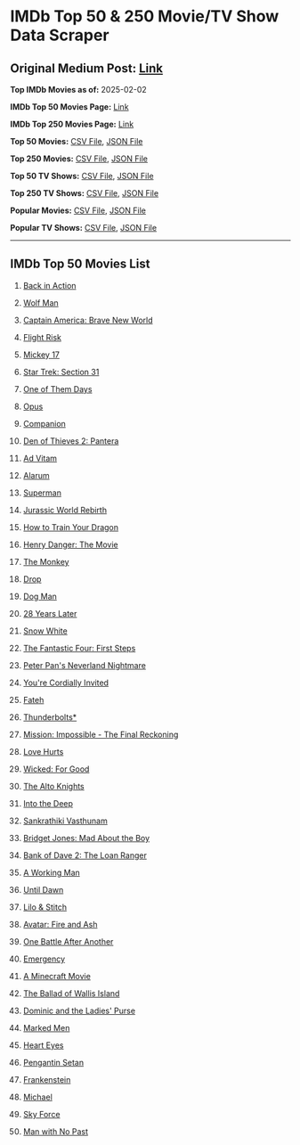 # IMDb Top 50 & 250 Movie/TV Show Data Scraper

## Original Medium Post: [Link](https://medium.com/@nishantsahoo/which-movie-should-i-watch-5c83a3c0f5b1)

**Top IMDb Movies as of:** 2025-02-02

**IMDb Top 50 Movies Page:** [Link](https://www.imdb.com/search/title/?title_type=feature&release_date=2025-01-01,2025-12-31)

**IMDb Top 250 Movies Page:** [Link](https://www.imdb.com/chart/top/)

**Top 50 Movies:** [CSV File](/data/top50/movies.csv), [JSON File](/data/top50/movies.json)

**Top 250 Movies:** [CSV File](/data/top250/movies.csv), [JSON File](/data/top250/movies.json)

**Top 50 TV Shows:** [CSV File](/data/top50/shows.csv), [JSON File](/data/top50/shows.json)

**Top 250 TV Shows:** [CSV File](/data/top250/shows.csv), [JSON File](/data/top250/shows.json)

**Popular Movies:** [CSV File](/data/popular/movies.csv), [JSON File](/data/popular/movies.json)

**Popular TV Shows:** [CSV File](/data/popular/shows.csv), [JSON File](/data/popular/shows.json)

---

## IMDb Top 50 Movies List

1. [Back in Action](https://www.imdb.com/title/tt21191806/)

2. [Wolf Man](https://www.imdb.com/title/tt4216984/)

3. [Captain America: Brave New World](https://www.imdb.com/title/tt14513804/)

4. [Flight Risk](https://www.imdb.com/title/tt10078772/)

5. [Mickey 17](https://www.imdb.com/title/tt12299608/)

6. [Star Trek: Section 31](https://www.imdb.com/title/tt9603060/)

7. [One of Them Days](https://www.imdb.com/title/tt32221196/)

8. [Opus](https://www.imdb.com/title/tt29929565/)

9. [Companion](https://www.imdb.com/title/tt26584495/)

10. [Den of Thieves 2: Pantera](https://www.imdb.com/title/tt8008948/)

11. [Ad Vitam](https://www.imdb.com/title/tt32138452/)

12. [Alarum](https://www.imdb.com/title/tt31456973/)

13. [Superman](https://www.imdb.com/title/tt5950044/)

14. [Jurassic World Rebirth](https://www.imdb.com/title/tt31036941/)

15. [How to Train Your Dragon](https://www.imdb.com/title/tt26743210/)

16. [Henry Danger: The Movie](https://www.imdb.com/title/tt7787524/)

17. [The Monkey](https://www.imdb.com/title/tt27714946/)

18. [Drop](https://www.imdb.com/title/tt32149847/)

19. [Dog Man](https://www.imdb.com/title/tt10954718/)

20. [28 Years Later](https://www.imdb.com/title/tt10548174/)

21. [Snow White](https://www.imdb.com/title/tt6208148/)

22. [The Fantastic Four: First Steps](https://www.imdb.com/title/tt10676052/)

23. [Peter Pan's Neverland Nightmare](https://www.imdb.com/title/tt21955520/)

24. [You're Cordially Invited](https://www.imdb.com/title/tt21227864/)

25. [Fateh](https://www.imdb.com/title/tt27679608/)

26. [Thunderbolts\*](https://www.imdb.com/title/tt20969586/)

27. [Mission: Impossible - The Final Reckoning](https://www.imdb.com/title/tt9603208/)

28. [Love Hurts](https://www.imdb.com/title/tt30788842/)

29. [Wicked: For Good](https://www.imdb.com/title/tt19847976/)

30. [The Alto Knights](https://www.imdb.com/title/tt21815562/)

31. [Into the Deep](https://www.imdb.com/title/tt28637027/)

32. [Sankrathiki Vasthunam](https://www.imdb.com/title/tt31226981/)

33. [Bridget Jones: Mad About the Boy](https://www.imdb.com/title/tt32063050/)

34. [Bank of Dave 2: The Loan Ranger](https://www.imdb.com/title/tt27713772/)

35. [A Working Man](https://www.imdb.com/title/tt9150192/)

36. [Until Dawn](https://www.imdb.com/title/tt30955489/)

37. [Lilo & Stitch](https://www.imdb.com/title/tt11655566/)

38. [Avatar: Fire and Ash](https://www.imdb.com/title/tt1757678/)

39. [One Battle After Another](https://www.imdb.com/title/tt30144839/)

40. [Emergency](https://www.imdb.com/title/tt21279420/)

41. [A Minecraft Movie](https://www.imdb.com/title/tt3566834/)

42. [The Ballad of Wallis Island](https://www.imdb.com/title/tt27674982/)

43. [Dominic and the Ladies' Purse](https://www.imdb.com/title/tt32887317/)

44. [Marked Men](https://www.imdb.com/title/tt26452781/)

45. [Heart Eyes](https://www.imdb.com/title/tt32558992/)

46. [Pengantin Setan](https://www.imdb.com/title/tt33051946/)

47. [Frankenstein](https://www.imdb.com/title/tt1312221/)

48. [Michael](https://www.imdb.com/title/tt11378946/)

49. [Sky Force](https://www.imdb.com/title/tt27056066/)

50. [Man with No Past](https://www.imdb.com/title/tt31974129/)
